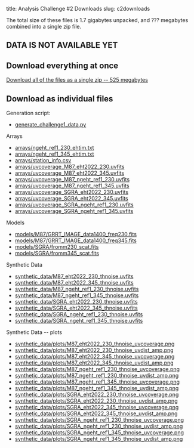 title: Analysis Challenge #2 Downloads
slug: c2downloads

The total size of these files is 1.7 gigabytes unpacked, and ??? megabytes combined
into a single zip file.

## DATA IS NOT AVAILABLE YET

## Download everything at once

[Download all of the files as a single zip -- 525 megabytes](./ngEHT_Challenge_2.zip)

## Download as individual files

Generation script:

* [generate_challenge1_data.py](./Challenge_1/generate_challenge1_data.py)

Arrays

* [arrays/ngeht_ref1_230_ehtim.txt](./Challenge_1/arrays/ngeht_ref1_230_ehtim.txt)
* [arrays/ngeht_ref1_345_ehtim.txt](./Challenge_1/arrays/ngeht_ref1_345_ehtim.txt)
* [arrays/station_info.csv](./Challenge_1/arrays/station_info.csv)
* [arrays/uvcoverage_M87_eht2022_230.uvfits](./Challenge_1/arrays/uvcoverage_M87_eht2022_230.uvfits)
* [arrays/uvcoverage_M87_eht2022_345.uvfits](./Challenge_1/arrays/uvcoverage_M87_eht2022_345.uvfits)
* [arrays/uvcoverage_M87_ngeht_ref1_230.uvfits](./Challenge_1/arrays/uvcoverage_M87_ngeht_ref1_230.uvfits)
* [arrays/uvcoverage_M87_ngeht_ref1_345.uvfits](./Challenge_1/arrays/uvcoverage_M87_ngeht_ref1_345.uvfits)
* [arrays/uvcoverage_SGRA_eht2022_230.uvfits](./Challenge_1/arrays/uvcoverage_SGRA_eht2022_230.uvfits)
* [arrays/uvcoverage_SGRA_eht2022_345.uvfits](./Challenge_1/arrays/uvcoverage_SGRA_eht2022_345.uvfits)
* [arrays/uvcoverage_SGRA_ngeht_ref1_230.uvfits](./Challenge_1/arrays/uvcoverage_SGRA_ngeht_ref1_230.uvfits)
* [arrays/uvcoverage_SGRA_ngeht_ref1_345.uvfits](./Challenge_1/arrays/uvcoverage_SGRA_ngeht_ref1_345.uvfits)

Models

* [models/M87/GRRT_IMAGE_data1400_freq230.fits](./Challenge_1/models/M87/GRRT_IMAGE_data1400_freq230.fits)
* [models/M87/GRRT_IMAGE_data1400_freq345.fits](./Challenge_1/models/M87/GRRT_IMAGE_data1400_freq345.fits)
* [models/SGRA/fromm230_scat.fits](./Challenge_1/models/SGRA/fromm230_scat.fits)
* [models/SGRA/fromm345_scat.fits](./Challenge_1/models/SGRA/fromm345_scat.fits)

Synthetic Data

* [synthetic_data/M87_eht2022_230_thnoise.uvfits](./Challenge_1/synthetic_data/M87_eht2022_230_thnoise.uvfits)
* [synthetic_data/M87_eht2022_345_thnoise.uvfits](./Challenge_1/synthetic_data/M87_eht2022_345_thnoise.uvfits)
* [synthetic_data/M87_ngeht_ref1_230_thnoise.uvfits](./Challenge_1/synthetic_data/M87_ngeht_ref1_230_thnoise.uvfits)
* [synthetic_data/M87_ngeht_ref1_345_thnoise.uvfits](./Challenge_1/synthetic_data/M87_ngeht_ref1_345_thnoise.uvfits)
* [synthetic_data/SGRA_eht2022_230_thnoise.uvfits](./Challenge_1/synthetic_data/SGRA_eht2022_230_thnoise.uvfits)
* [synthetic_data/SGRA_eht2022_345_thnoise.uvfits](./Challenge_1/synthetic_data/SGRA_eht2022_345_thnoise.uvfits)
* [synthetic_data/SGRA_ngeht_ref1_230_thnoise.uvfits](./Challenge_1/synthetic_data/SGRA_ngeht_ref1_230_thnoise.uvfits)
* [synthetic_data/SGRA_ngeht_ref1_345_thnoise.uvfits](./Challenge_1/synthetic_data/SGRA_ngeht_ref1_345_thnoise.uvfits)

Synthetic Data -- plots

* [synthetic_data/plots/M87_eht2022_230_thnoise_uvcoverage.png](./Challenge_1/synthetic_data/plots/M87_eht2022_230_thnoise_uvcoverage.png)
* [synthetic_data/plots/M87_eht2022_230_thnoise_uvdist_amp.png](./Challenge_1/synthetic_data/plots/M87_eht2022_230_thnoise_uvdist_amp.png)
* [synthetic_data/plots/M87_eht2022_345_thnoise_uvcoverage.png](./Challenge_1/synthetic_data/plots/M87_eht2022_345_thnoise_uvcoverage.png)
* [synthetic_data/plots/M87_eht2022_345_thnoise_uvdist_amp.png](./Challenge_1/synthetic_data/plots/M87_eht2022_345_thnoise_uvdist_amp.png)
* [synthetic_data/plots/M87_ngeht_ref1_230_thnoise_uvcoverage.png](./Challenge_1/synthetic_data/plots/M87_ngeht_ref1_230_thnoise_uvcoverage.png)
* [synthetic_data/plots/M87_ngeht_ref1_230_thnoise_uvdist_amp.png](./Challenge_1/synthetic_data/plots/M87_ngeht_ref1_230_thnoise_uvdist_amp.png)
* [synthetic_data/plots/M87_ngeht_ref1_345_thnoise_uvcoverage.png](./Challenge_1/synthetic_data/plots/M87_ngeht_ref1_345_thnoise_uvcoverage.png)
* [synthetic_data/plots/M87_ngeht_ref1_345_thnoise_uvdist_amp.png](./Challenge_1/synthetic_data/plots/M87_ngeht_ref1_345_thnoise_uvdist_amp.png)
* [synthetic_data/plots/SGRA_eht2022_230_thnoise_uvcoverage.png](./Challenge_1/synthetic_data/plots/SGRA_eht2022_230_thnoise_uvcoverage.png)
* [synthetic_data/plots/SGRA_eht2022_230_thnoise_uvdist_amp.png](./Challenge_1/synthetic_data/plots/SGRA_eht2022_230_thnoise_uvdist_amp.png)
* [synthetic_data/plots/SGRA_eht2022_345_thnoise_uvcoverage.png](./Challenge_1/synthetic_data/plots/SGRA_eht2022_345_thnoise_uvcoverage.png)
* [synthetic_data/plots/SGRA_eht2022_345_thnoise_uvdist_amp.png](./Challenge_1/synthetic_data/plots/SGRA_eht2022_345_thnoise_uvdist_amp.png)
* [synthetic_data/plots/SGRA_ngeht_ref1_230_thnoise_uvcoverage.png](./Challenge_1/synthetic_data/plots/SGRA_ngeht_ref1_230_thnoise_uvcoverage.png)
* [synthetic_data/plots/SGRA_ngeht_ref1_230_thnoise_uvdist_amp.png](./Challenge_1/synthetic_data/plots/SGRA_ngeht_ref1_230_thnoise_uvdist_amp.png)
* [synthetic_data/plots/SGRA_ngeht_ref1_345_thnoise_uvcoverage.png](./Challenge_1/synthetic_data/plots/SGRA_ngeht_ref1_345_thnoise_uvcoverage.png)
* [synthetic_data/plots/SGRA_ngeht_ref1_345_thnoise_uvdist_amp.png](./Challenge_1/synthetic_data/plots/SGRA_ngeht_ref1_345_thnoise_uvdist_amp.png)
